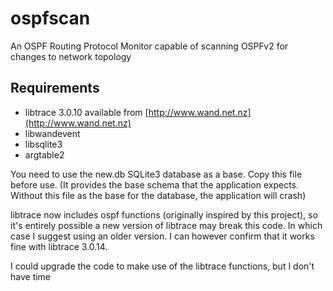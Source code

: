 ospfscan
========

An OSPF Routing Protocol Monitor capable of scanning OSPFv2 for changes to network topology

## Requirements

* libtrace 3.0.10 available from [http://www.wand.net.nz](http://www.wand.net.nz)
* libwandevent
* libsqlite3
* argtable2

You need to use the new.db SQLite3 database as a base. Copy this file before use. (It provides the base schema that the application expects. Without this file as the base for the database, the application will crash)

libtrace now includes ospf functions (originally inspired by this project), so it's entirely possible a new version of libtrace may break this code. In which case I suggest using an older version. I can however confirm that it works fine with libtrace 3.0.14.

I could upgrade the code to make use of the libtrace functions, but I don't have time
